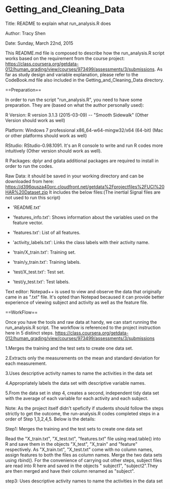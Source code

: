 # Getting_and_Cleaning_Data
Title: README to explain what run_analysis.R does

Author: Tracy Shen

Date: Sunday, March 22nd, 2015

This README.md file is composed to describe how the run_analysis.R script works based on the requirement from the course project: https://class.coursera.org/getdata-012/human_grading/view/courses/973499/assessments/3/submissions. As far as study design and variable explanation, please refer to the CodeBook.md file also included in the Getting_and_Cleaning_Data directory. 

==Preparation==

In order to run the script "run_analysis.R", you need to have some preparation. They are (based on what the author personally used):

R Version: R version 3.1.3 (2015-03-09) -- "Smooth Sidewalk" (Other Version should work as well)

Platform: Windows 7 professional x86_64-w64-mingw32/x64 (64-bit) (Mac or other platforms should work as well)

RStudio: RStudio-0.98.1091. It's an R console to write and run R codes more intuitively  (Other version should work as well).

R Packages: dplyr and gdata additional packages are required to install in order to run the codes. 

Raw Data: it should be saved in your working directory and can be downloaded from here: https://d396qusza40orc.cloudfront.net/getdata%2Fprojectfiles%2FUCI%20HAR%20Dataset.zip
It includes the below files:(The inertial Signal files are not used to run this script)
- 'README.txt'

- 'features_info.txt': Shows information about the variables used on the feature vector.

- 'features.txt': List of all features.

- 'activity_labels.txt': Links the class labels with their activity name.

- 'train/X_train.txt': Training set.

- 'train/y_train.txt': Training labels.

- 'test/X_test.txt': Test set.

- 'test/y_test.txt': Test labels.

Text editor: Notepad++ is used to view and observe the data that originally came in as ".txt" file. It's opted than Notepad becaused it can provide better experience of viewing subject and activity as well as the feature file. 


==WorkFlow==

Once you have the tools and raw data at handy, we can start running the run_analysis.R script. The workflow is referenced to the project instruction here in 5 distinct steps. https://class.coursera.org/getdata-012/human_grading/view/courses/973499/assessments/3/submissions

1.Merges the training and the test sets to create one data set.

2.Extracts only the measurements on the mean and standard deviation for each measurement. 

3.Uses descriptive activity names to name the activities in the data set

4.Appropriately labels the data set with descriptive variable names. 

5.From the data set in step 4, creates a second, independent tidy data set with the average of each variable for each activity and each subject.

Note: As the project itself didn't speficify if students should follow the steps strictly to get the outcome, the run-analysis.R codes completed steps in a order of Step 1,3,2,4,5. Below is the details:

Step1: Merges the training and the test sets to create one data set

Read the "X_train.txt", "X_test.txt", "features.txt" file using read.table() into R and save them in the objects "X_test", "X_train" and "feature" respectively. As "X_train.txt", "X_test.txt" come with no column names, assign features to both the files as column names. Merge the two data sets using rbind(). For the convenience of carrying out other steps, subject files are read into R here and saved in the objects " subject1", "subject2".They are then merged and have their column renamed as "subject".

step3: Uses descriptive activity names to name the activities in the data set




